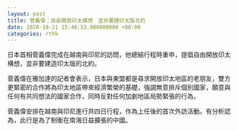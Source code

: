 ```yaml
---
layout: post
title: 菅義偉：自由開放印太構想　並非要建印太版北約
date: 2020-10-21 15:48:53.000000000 +08:00
categories: rthk
---
```


日本首相菅義偉完成在越南與印尼的訪問，他總結行程時重申，提倡自由開放印太構想，並非要建造印太版的北約。

菅義偉在雅加達的記者會表示，日本與東盟都是尋求開放印太地區的老朋友，雙方更緊密的合作將為印太地區帶來經濟繁榮的基礎，強調無意排斥個別國家，願意與任何有共同想法的國家合作，同時反對任何加劇地區局勢緊張的行為。

菅義偉安排在越南與印尼進行共四日行程，作為上任後的首次外訪活動。有分析認為，此行是為了制衡在南海日益擴張的中國。
